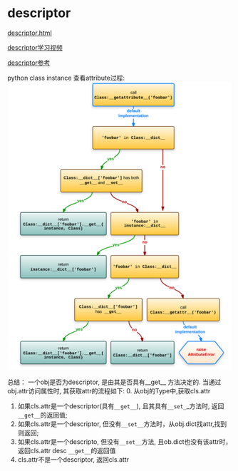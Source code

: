 # descriptor
[descriptor.html](https://docs.python.org/3/howto/descriptor.html)

[descriptor学习视频](https://www.bilibili.com/video/BV1pT4y1a7dd)

[descriptor参考](https://stackoverflow.com/questions/30961069/what-is-the-python-attribute-get-and-set-order)

python class instance 查看attribute过程:
![](images_attachments/23812822227443.png)



总结：
一个obj是否为descriptor, 是由其是否具有__get__ 方法决定的.
当通过obj.attr访问属性时, 其获取attr的流程如下:
0. 从obj的Type中,获取cls.attr
1. 如果cls.attr是一个descriptor(具有`__get__`), 且其具有`__set_`_方法时, 返回`__get__`的返回值;
2. 如果cls.attr是一个descriptor, 但没有`__set__`方法时，从obj.dict找attr,找到则返回;
3. 如果cls.attr是一个descripto, 但没有`__set__`方法, 且ob.dict也没有该attr时，返回cls.attr desc `__get__`的返回值
4. cls.attr不是一个descriptor, 返回cls.attr
